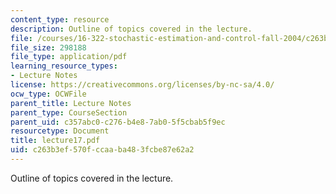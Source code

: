 ```yaml
---
content_type: resource
description: Outline of topics covered in the lecture.
file: /courses/16-322-stochastic-estimation-and-control-fall-2004/c263b3ef570fccaaba483fcbe87e62a2_lecture17.pdf
file_size: 298188
file_type: application/pdf
learning_resource_types:
- Lecture Notes
license: https://creativecommons.org/licenses/by-nc-sa/4.0/
ocw_type: OCWFile
parent_title: Lecture Notes
parent_type: CourseSection
parent_uid: c357abc0-c276-b4e8-7ab0-5f5cbab5f9ec
resourcetype: Document
title: lecture17.pdf
uid: c263b3ef-570f-ccaa-ba48-3fcbe87e62a2
---
```

Outline of topics covered in the lecture.